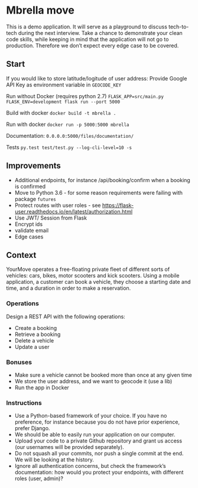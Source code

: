 # Mbrella move


This is a demo application. It will serve as a playground to discuss tech-to-tech during the next interview. Take a chance to demonstrate your clean code skills, while keeping in mind that the application will
not go to production. Therefore we don’t expect every edge case to be covered.

## Start

If you would like to store latitude/logitude of user address:
Provide Google API Key as environment variable in `GEOCODE_KEY`

Run without Docker (requires python 2.7)
`FLASK_APP=src/main.py FLASK_ENV=development flask run --port 5000`

Build with docker
`docker build -t mbrella .`

Run with docker
`docker run -p 5000:5000 mbrella`

Documentation:
`0.0.0.0:5000/files/documentation/`

Tests
`py.test test/test.py --log-cli-level=10 -s`

##  Improvements

- Additional endpoints, for instance /api/booking/confirm when a booking is confirmed 
- Move to Python 3.6 - for some reason requirements were failing with package `futures`
- Protect routes with user roles - see https://flask-user.readthedocs.io/en/latest/authorization.html
- Use JWT/ Session from Flask
- Encrypt ids 
- validate email
- Edge cases

##  Context

YourMove operates a free-floating private fleet of different sorts of vehicles: cars, bikes, motor scooters and kick scooters. Using a mobile application, a customer can book a vehicle, they choose a starting date and time, and a duration in order to make a reservation.

### Operations

Design a REST API with the following operations:


- Create a booking
- Retrieve a booking
- Delete a vehicle
- Update a user


### Bonuses

- Make sure a vehicle cannot be booked more than once at any given time
- We store the user address, and we want to geocode it (use a lib)
- Run the app in Docker

### Instructions

- Use a Python-based framework of your choice. If you have no preference, for instance because you do not have prior experience, prefer Django.
- We should be able to easily run your application on our computer.
- Upload your code to a private Github repository and grant us access (our usernames will be provided separately).
- Do not squash all your commits, nor push a single commit at the end. We will be looking at the history.
- Ignore all authentication concerns, but check the framework’s documentation: how would you protect your endpoints, with different roles (user, admin)?
